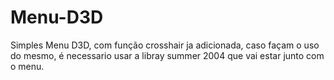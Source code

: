 # Menu-D3D
Simples Menu D3D, com função crosshair ja adicionada, caso façam o uso do mesmo, é necessario usar a libray summer 2004 que vai estar junto com o menu.

